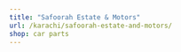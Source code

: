 ```yaml
---
title: "Safoorah Estate & Motors"
url: /karachi/safoorah-estate-and-motors/
shop: car parts
---
```

